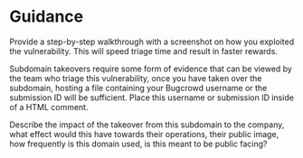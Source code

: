 # Guidance

Provide a step-by-step walkthrough with a screenshot on how you exploited the vulnerability. This will speed triage time and result in faster rewards.

Subdomain takeovers require some form of evidence that can be viewed by the team who triage this vulnerability, once you have taken over the subdomain, hosting a file containing your Bugcrowd username or the submission ID will be sufficient. Place this username or submission ID inside of a HTML comment.

Describe the impact of the takeover from this subdomain to the company, what effect would this have towards their operations, their public image, how frequently is this domain used, is this meant to be public facing?
